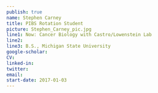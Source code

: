```yaml
---
publish: true
name: Stephen Carney
title: PIBS Rotation Student
picture: Stephen_Carney_pic.jpg
line1: Now: Cancer Biology with Castro/Lowenstein Lab
line2:
line3: B.S., Michigan State University
google-scholar: 
CV:
linked-in: 
twitter:
email:
start-date: 2017-01-03
---
```

